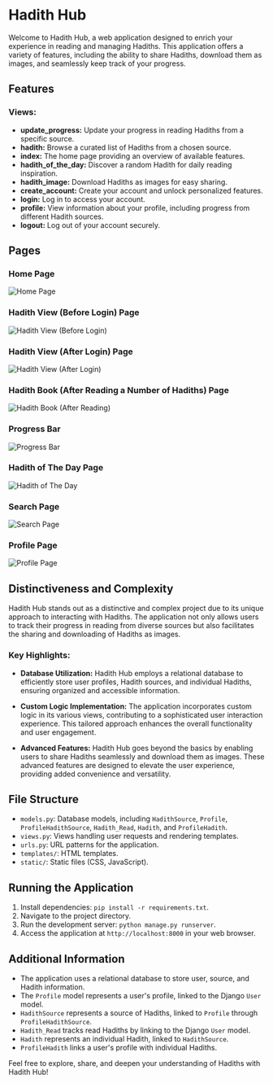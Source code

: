 # Hadith Hub

Welcome to Hadith Hub, a web application designed to enrich your experience in reading and managing Hadiths. This application offers a variety of features, including the ability to share Hadiths, download them as images, and seamlessly keep track of your progress.

## Features

### Views:

- **update_progress:** Update your progress in reading Hadiths from a specific source.
- **hadith:** Browse a curated list of Hadiths from a chosen source.
- **index:** The home page providing an overview of available features.
- **hadith_of_the_day:** Discover a random Hadith for daily reading inspiration.
- **hadith_image:** Download Hadiths as images for easy sharing.
- **create_account:** Create your account and unlock personalized features.
- **login:** Log in to access your account.
- **profile:** View information about your profile, including progress from different Hadith sources.
- **logout:** Log out of your account securely.


## Pages

### Home Page
![Home Page](images/Home.png)

### Hadith View (Before Login) Page
![Hadith View (Before Login)](images/Hadith_page.png)

### Hadith View (After Login) Page
![Hadith View (After Login)](images/Hadith_after_login.png)

### Hadith Book (After Reading a Number of Hadiths) Page
![Hadith Book (After Reading)](images/Hadith_after_reading.png)

### Progress Bar
![Progress Bar](images/Progress_bar.png)

### Hadith of The Day Page
![Hadith of The Day](images/Hadith_of_the_day.png)

### Search Page
![Search Page](images/Search_page.png)

### Profile Page
![Profile Page](images/Profile_page.png)


## Distinctiveness and Complexity

Hadith Hub stands out as a distinctive and complex project due to its unique approach to interacting with Hadiths. The application not only allows users to track their progress in reading from diverse sources but also facilitates the sharing and downloading of Hadiths as images.

### Key Highlights:

- **Database Utilization:** Hadith Hub employs a relational database to efficiently store user profiles, Hadith sources, and individual Hadiths, ensuring organized and accessible information.

- **Custom Logic Implementation:** The application incorporates custom logic in its various views, contributing to a sophisticated user interaction experience. This tailored approach enhances the overall functionality and user engagement.

- **Advanced Features:** Hadith Hub goes beyond the basics by enabling users to share Hadiths seamlessly and download them as images. These advanced features are designed to elevate the user experience, providing added convenience and versatility.

## File Structure

- `models.py`: Database models, including `HadithSource`, `Profile`, `ProfileHadithSource`, `Hadith_Read`, `Hadith`, and `ProfileHadith`.
- `views.py`: Views handling user requests and rendering templates.
- `urls.py`: URL patterns for the application.
- `templates/`: HTML templates.
- `static/`: Static files (CSS, JavaScript).

## Running the Application

1. Install dependencies: `pip install -r requirements.txt`.
2. Navigate to the project directory.
3. Run the development server: `python manage.py runserver`.
4. Access the application at `http://localhost:8000` in your web browser.

## Additional Information

- The application uses a relational database to store user, source, and Hadith information.
- The `Profile` model represents a user's profile, linked to the Django `User` model.
- `HadithSource` represents a source of Hadiths, linked to `Profile` through `ProfileHadithSource`.
- `Hadith_Read` tracks read Hadiths by linking to the Django `User` model.
- `Hadith` represents an individual Hadith, linked to `HadithSource`.
- `ProfileHadith` links a user's profile with individual Hadiths.

Feel free to explore, share, and deepen your understanding of Hadiths with Hadith Hub!
